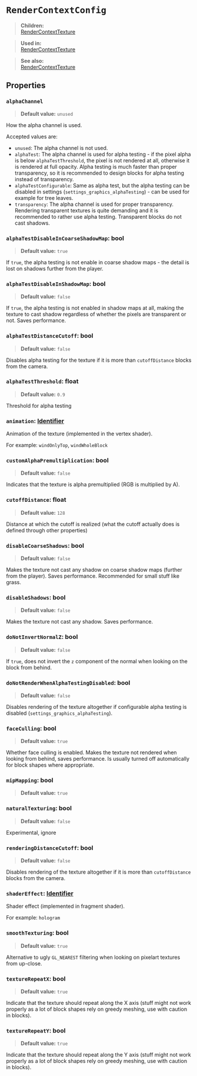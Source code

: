 # `RenderContextConfig`

> **Children:**<br>
> [RenderContextTexture](RenderContextTexture.md)

> **Used in:**<br>
> [RenderContextTexture](RenderContextTexture.md)

> **See also:**<br>
> [RenderContextTexture](RenderContextTexture.md)

## Properties
### `alphaChannel`
> **Default value:** `unused`<br>

How the alpha channel is used.

Accepted values are:
* `unused`: The alpha channel is not used.
* `alphaTest`: The alpha channel is used for alpha testing - if the pixel alpha is below `alphaTestThreshold`, the pixel is not rendered at all, otherwise it is rendered at full opacity. Alpha testing is much faster than proper transparency, so it is recommended to design blocks for alpha testing instead of transparency.
* `alphaTestConfigurable`: Same as alpha test, but the alpha testing can be disabled in settings (`settings_graphics_alphaTesting`) - can be used for example for tree leaves.
* `transparency`: The alpha channel is used for proper transparency. Rendering transparent textures is quite demanding and it is recommended to rather use alpha testing. Transparent blocks do not cast shadows.

### `alphaTestDisableInCoarseShadowMap`: bool
> **Default value:** `true`<br>

If `true`, the alpha testing is not enable in coarse shadow maps - the detail is lost on shadows further from the player.
### `alphaTestDisableInShadowMap`: bool
> **Default value:** `false`<br>

If `true`, the alpha testing is not enabled in shadow maps at all, making the texture to cast shadow regardless of whether the pixels are transparent or not. Saves performance.
### `alphaTestDistanceCutoff`: bool
> **Default value:** `false`<br>

Disables alpha testing for the texture if it is more than `cutoffDistance` blocks from the camera.
### `alphaTestThreshold`: float
> **Default value:** `0.9`<br>

Threshold for alpha testing
### `animation`: [Identifier](Identifier.md)

Animation of the texture (implemented in the vertex shader).

For example: `windOnlyTop`, `windWholeBlock`

### `customAlphaPremultiplication`: bool
> **Default value:** `false`<br>

Indicates that the texture is alpha premultiplied (RGB is multiplied by A).
### `cutoffDistance`: float
> **Default value:** `128`<br>

Distance at which the cutoff is realized (what the cutoff actually does is defined through other properties)
### `disableCoarseShadows`: bool
> **Default value:** `false`<br>

Makes the texture not cast any shadow on coarse shadow maps (further from the player). Saves performance. Recommended for small stuff like grass.
### `disableShadows`: bool
> **Default value:** `false`<br>

Makes the texture not cast any shadow. Saves performance.
### `doNotInvertNormalZ`: bool
> **Default value:** `false`<br>

If `true`, does not invert the `z` component of the normal when looking on the block from behind.
### `doNotRenderWhenAlphaTestingDisabled`: bool
> **Default value:** `false`<br>

Disables rendering of the texture altogether if configurable alpha testing is disabled (`settings_graphics_alphaTesting`).
### `faceCulling`: bool
> **Default value:** `true`<br>

Whether face culling is enabled. Makes the texture not rendered when looking from behind, saves performance. Is usually turned off automatically for block shapes where appropriate.
### `mipMapping`: bool
> **Default value:** `true`<br>

### `naturalTexturing`: bool
> **Default value:** `false`<br>

Experimental, ignore
### `renderingDistanceCutoff`: bool
> **Default value:** `false`<br>

Disables rendering of the texture altogether if it is more than `cutoffDistance` blocks from the camera.
### `shaderEffect`: [Identifier](Identifier.md)

Shader effect (implemented in fragment shader).

For example: `hologram`

### `smoothTexturing`: bool
> **Default value:** `true`<br>

Alternative to ugly `GL_NEAREST` filtering when looking on pixelart textures from up-close.
### `textureRepeatX`: bool
> **Default value:** `true`<br>

Indicate that the texture should repeat along the X axis (stuff might not work properly as a lot of block shapes rely on greedy meshing, use with caution in blocks).
### `textureRepeatY`: bool
> **Default value:** `true`<br>

Indicate that the texture should repeat along the Y axis (stuff might not work properly as a lot of block shapes rely on greedy meshing, use with caution in blocks).

